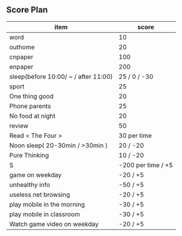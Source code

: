 ## Score Plan

| item                                 | score              |
| ------------------------------------ | ------------------ |
| word                                 | 10                 |
| outhome                              | 20                 |
| cnpaper                              | 100                |
| enpaper                              | 200                |
| sleep(before 10:00/ ~ / after 11:00) | 25 / 0 / -30       |
| sport                                | 25                 |
| One thing good                       | 20                 |
| Phone parents                        | 25                 |
| No food at night                     | 20                 |
| review                               | 50                 |
| Read < The Four >                    | 30 per time        |
| Noon sleep( 20-30min / >30min )      | 20 / -20           |
| Pure Thinking                        | 10 / -20           |
| S                                    | -200 per time / +5 |
| game on weekday                      | -20 / +5           |
| unhealthy info                       | -50 / +5           |
| useless net browsing                 | -20 / +5           |
| play mobile in the morning           | -30 / +5           |
| play mobile in classroom             | -30 / +5           |
| Watch game video on weekday          | -20 / +5           |


